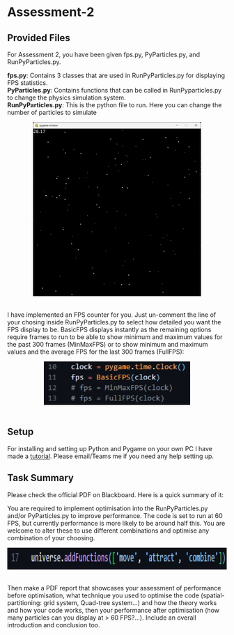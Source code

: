 # Assessment-2
## Provided Files
For Assessment 2, you have been given fps.py, PyParticles.py, and RunPyParticles.py.

**fps.py**: Contains 3 classes that are used in RunPyParticles.py for displaying FPS statistics.<br>
**PyParticles.py**: Contains functions that can be called in RunPyparticles.py to change the physics simulation system.<br>
**RunPyParticles.py**: This is the python file to run. Here you can change the number of particles to simulate

<div align="center">
  <a href="Images\RunPyParticles.png" target="_blank">
    <img src="Images\RunPyParticles.png" style="height:400px;"/>
  </a>
</div>
<br>


I have implemented an FPS counter for you. Just un-comment the line of your chosing inside RunPyParticles.py to select how detailed you want the FPS display to be. BasicFPS displays instantly as the remaining options require frames to run to be able to show minimum and maximum values for the past 300 frames (MinMaxFPS) or to show minimum and maximum values and the average FPS for the last 300 frames (FullFPS):

<div align="center">
  <a href="Images\FPS.png" target="_blank">
    <img src="Images\FPS.png" style="height:100px;"/>
  </a>
</div>
<br>

## Setup
For installing and setting up Python and Pygame on your own PC I have made a [tutorial](https://github.com/danmilneusw/Extra/blob/main/How%20to%20Setup%20Python%20and%20Pygame.md). Please email/Teams me if you need any help setting up.

## Task Summary
Please check the official PDF on Blackboard. Here is a quick summary of it:

You are required to implement optimisation into the RunPyParticles.py and/or PyParticles.py to improve performance. The code is set to run at 60 FPS, but currently performance is more likely to be around half this. You are welcome to alter these to use different combinations and optimise any combination of your choosing.

<div align="center">
  <a href="Images\Functions.png" target="_blank">
    <img src="Images\Functions.png" style="height:50px;"/>
  </a>
</div>
<br>

Then make a PDF report that showcases your assessment of performance before optimisation, what technique you used to optimise the code (spatial-partitioning: grid system, Quad-tree system...) and how the theory works and how your code works, then your performance after optimisation (how many particles can you display at > 60 FPS?...). Include an overall introduction and conclusion too.